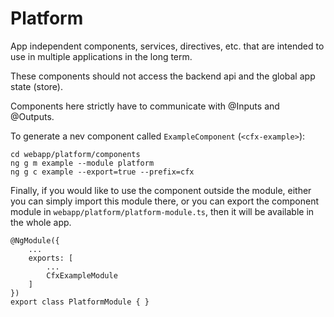 # Platform

App independent components, services, directives, etc. that are intended to use in multiple applications in the long term.

These components should not access the backend api and the global app state (store).

Components here strictly have to communicate with @Inputs and @Outputs.

To generate a nev component called `ExampleComponent` (`<cfx-example>`):

```
cd webapp/platform/components
ng g m example --module platform
ng g c example --export=true --prefix=cfx
```

Finally, if you would like to use the component outside the module, either you can simply import this module there, or you can export the component module in `webapp/platform/platform-module.ts`, then it will be available in the whole app.

```
@NgModule({
    ...
    exports: [
        ...
        CfxExampleModule
    ]
})
export class PlatformModule { }
```